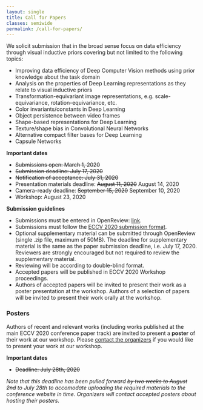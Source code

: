 ```yaml
---
layout: single
title: Call for Papers
classes: semiwide
permalink: /call-for-papers/
---
```


We solicit submission that in the broad sense focus on data efficiency through visual inductive priors covering but not limited to the following topics:

- Improving data efficiency of Deep Computer Vision methods using prior knowledge about the task domain
- Analysis on the properties of Deep Learning representations as they relate to visual inductive priors
- Transformation-equivariant image representations, e.g. scale-equivariance, rotation-equivariance, etc.
- Color invariants/constants in Deep Learning
- Object persistence between video frames
- Shape-based representations for Deep Learning
- Texture/shape bias in Convolutional Neural Networks
- Alternative compact filter bases for Deep Learning
- Capsule Networks

**Important dates**

- ~~Submissions open: March 1, 2020~~
- ~~Submission deadline: July 17, 2020~~
- ~~Notification of acceptance: July 31, 2020~~
- Presentation materials deadline: ~~August 11, 2020~~ August 14, 2020
- Camera-ready deadline: ~~September 15, 2020~~ September 10, 2020
- Workshop: August 23, 2020

**Submission guidelines**

- Submissions must be entered in OpenReview: [link](https://openreview.net/group?id=thecvf.com/ECCV/2020/Workshop/VIPriors).
- Submissions must follow the [ECCV 2020 submission format](https://eccv2020.eu/author-instructions/).
- Optional supplementary material can be submitted through OpenReview (single .zip file, maximum of 50MB). The deadline for supplementary material is the same as the paper submission deadline, i.e. July 17, 2020. Reviewers are strongly encouraged but not required to review the supplementary material.
- Reviewing will be according to double-blind format.
- Accepted papers will be published in ECCV 2020 Workshop proceedings.
- Authors of accepted papers will be invited to present their work as a poster presentation at the workshop. Authors of a selection of papers will be invited to present their work orally at the workshop.

### Posters

Authors of recent and relevant works (including works published at the main ECCV 2020 conference paper track) are invited to present a **poster** of their work at our workshop. Please [contact the organizers](#organizers) if you would like to present your work at our workshop.

**Important dates**

- ~~Deadline: July 28th, 2020~~

*Note that this deadline has been pulled forward ~~by two weeks to August 2nd~~ to July 28th to accomodate uploading the required materials to the conference website in time. Organizers will contact accepted posters about hosting their posters.*